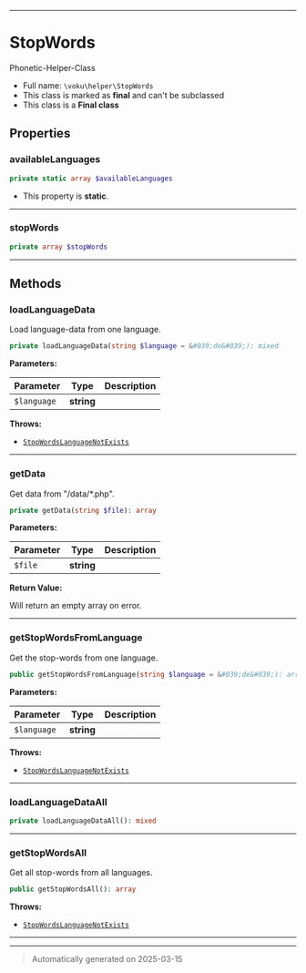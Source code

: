 ***

# StopWords

Phonetic-Helper-Class



* Full name: `\voku\helper\StopWords`
* This class is marked as **final** and can't be subclassed
* This class is a **Final class**



## Properties


### availableLanguages



```php
private static array $availableLanguages
```



* This property is **static**.


***

### stopWords



```php
private array $stopWords
```






***

## Methods


### loadLanguageData

Load language-data from one language.

```php
private loadLanguageData(string $language = &#039;de&#039;): mixed
```








**Parameters:**

| Parameter | Type | Description |
|-----------|------|-------------|
| `$language` | **string** |  |




**Throws:**

- [`StopWordsLanguageNotExists`](./StopWordsLanguageNotExists.md)



***

### getData

Get data from "/data/*.php".

```php
private getData(string $file): array
```








**Parameters:**

| Parameter | Type | Description |
|-----------|------|-------------|
| `$file` | **string** |  |


**Return Value:**

<p>Will return an empty array on error.</p>




***

### getStopWordsFromLanguage

Get the stop-words from one language.

```php
public getStopWordsFromLanguage(string $language = &#039;de&#039;): array
```








**Parameters:**

| Parameter | Type | Description |
|-----------|------|-------------|
| `$language` | **string** |  |




**Throws:**

- [`StopWordsLanguageNotExists`](./StopWordsLanguageNotExists.md)



***

### loadLanguageDataAll



```php
private loadLanguageDataAll(): mixed
```












***

### getStopWordsAll

Get all stop-words from all languages.

```php
public getStopWordsAll(): array
```











**Throws:**

- [`StopWordsLanguageNotExists`](./StopWordsLanguageNotExists.md)



***


***
> Automatically generated on 2025-03-15

